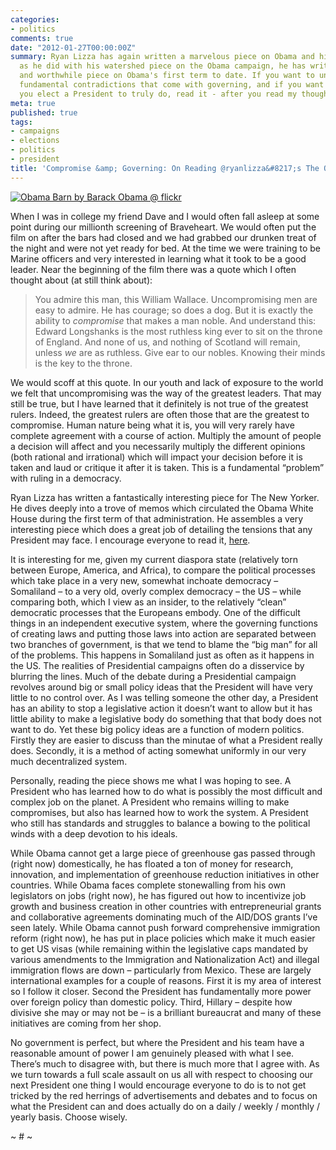 ```yaml
---
categories:
- politics
comments: true
date: "2012-01-27T00:00:00Z"
summary: Ryan Lizza has again written a marvelous piece on Obama and his team. Just
  as he did with his watershed piece on the Obama campaign, he has written a long
  and worthwhile piece on Obama's first term to date. If you want to understand the
  fundamental contradictions that come with governing, and if you want to learn what
  you elect a President to truly do, read it - after you read my thoughts.
meta: true
published: true
tags:
- campaigns
- elections
- politics
- president
title: 'Compromise &amp; Governing: On Reading @ryanlizza&#8217;s The Obama Memos'
---
```


<p><a href="hhttp://www.flickr.com/photos/barackobamadotcom/2913035652"><img src="http://blog.caseykuhlman.com/assets/images/2012/2913035652_27460596bd.jpg" alt="Obama Barn by Barack Obama @ flickr" tit="Obama Barn by Barack Obama @ flickr" /></a></p>

When I was in college my friend Dave and I would often fall asleep at some point during our millionth screening of Braveheart. We would often put the film on after the bars had closed and we had grabbed our drunken treat of the night and were not yet ready for bed. At the time we were training to be Marine officers and very interested in learning what it took to be a good leader. Near the beginning of the film there was a quote which I often thought about (at still think about):


> You admire this man, this William Wallace. Uncompromising men are easy to admire. He has courage; so does a dog. But it is exactly the ability to *compromise* that makes a man noble. And understand this: Edward Longshanks is the most ruthless king ever to sit on the throne of England. And none of us, and nothing of Scotland will remain, unless *we* are as ruthless. Give ear to our nobles. Knowing their minds is the key to the throne.

We would scoff at this quote. In our youth and lack of exposure to the world we felt that uncompromising was the way of the greatest leaders. That may still be true, but I have learned that it definitely is not true of the greatest rulers. Indeed, the greatest rulers are often those that are the greatest to compromise. Human nature being what it is, you will very rarely have complete agreement with a course of action. Multiply the amount of people a decision will affect and you necessarily multiply the different opinions (both rational and irrational) which will impact your decision before it is taken and laud or critique it after it is taken. This is a fundamental “problem” with ruling in a democracy.

Ryan Lizza has written a fantastically interesting piece for The New Yorker. He dives deeply into a trove of memos which circulated the Obama White House during the first term of that administration. He assembles a very interesting piece which does a great job of detailing the tensions that any President may face. I encourage everyone to read it, [here][2].

 [2]: http://wsl.so/zTXpzr "The Obama Memos"

It is interesting for me, given my current diaspora state (relatively torn between Europe, America, and Africa), to compare the political processes which take place in a very new, somewhat inchoate democracy – Somaliland – to a very old, overly complex democracy – the US – while comparing both, which I view as an insider, to the relatively “clean” democratic processes that the Europeans embody. One of the difficult things in an independent executive system, where the governing functions of creating laws and putting those laws into action are separated between two branches of government, is that we tend to blame the “big man” for all of the problems. This happens in Somaliland just as often as it happens in the US. The realities of Presidential campaigns often do a disservice by blurring the lines. Much of the debate during a Presidential campaign revolves around big or small policy ideas that the President will have very little to no control over. As I was telling someone the other day, a President has an ability to stop a legislative action it doesn’t want to allow but it has little ability to make a legislative body do something that that body does not want to do. Yet these big policy ideas are a function of modern politics. Firstly they are easier to discuss than the minutae of what a President really does. Secondly, it is a method of acting somewhat uniformly in our very much decentralized system.

Personally, reading the piece shows me what I was hoping to see. A President who has learned how to do what is possibly the most difficult and complex job on the planet. A President who remains willing to make compromises, but also has learned how to work the system. A President who still has standards and struggles to balance a bowing to the political winds with a deep devotion to his ideals.

While Obama cannot get a large piece of greenhouse gas passed through (right now) domestically, he has floated a ton of money for research, innovation, and implementation of greenhouse reduction initiatives in other countries. While Obama faces complete stonewalling from his own legislators on jobs (right now), he has figured out how to incentivize job growth and business creation in other countries with entrepreneurial grants and collaborative agreements dominating much of the AID/DOS grants I’ve seen lately. While Obama cannot push forward comprehensive immigration reform (right now), he has put in place policies which make it much easier to get US visas (while remaining within the legislative caps mandated by various amendments to the Immigration and Nationalization Act) and illegal immigration flows are down – particularly from Mexico. These are largely international examples for a couple of reasons. First it is my area of interest so I follow it closer. Second the President has fundamentally more power over foreign policy than domestic policy. Third, Hillary – despite how divisive she may or may not be – is a brilliant bureaucrat and many of these initiatives are coming from her shop.

No government is perfect, but where the President and his team have a reasonable amount of power I am genuinely pleased with what I see. There’s much to disagree with, but there is much more that I agree with. As we turn towards a full scale assault on us all with respect to choosing our next President one thing I would encourage everyone to do is to not get tricked by the red herrings of advertisements and debates and to focus on what the President can and does actually do on a daily / weekly / monthly / yearly basis. Choose wisely.

~ # ~